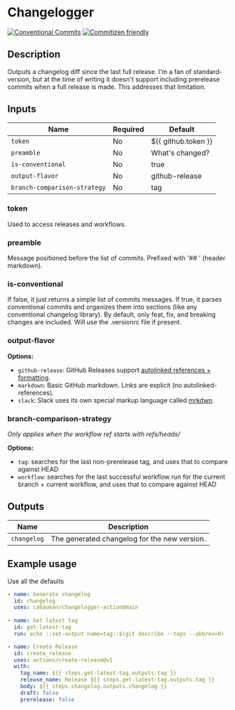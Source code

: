 # Changelogger

[![Conventional Commits](https://img.shields.io/badge/Conventional%20Commits-1.0.0-yellow.svg)](https://conventionalcommits.org)
[![Commitizen friendly](https://img.shields.io/badge/commitizen-friendly-brightgreen.svg)](http://commitizen.github.io/cz-cli/)

## Description

Outputs a changelog diff since the last full release. I'm a fan of standard-version, but at the time of writing it doesn't support including prerelease commits when a full release is made. This addresses that limitation.

## Inputs

| Name | Required | Default |
| ----- | --- | --- |
| `token` | No | ${{ github.token }} |
| `preamble` | No | What's changed? |
| `is-conventional` | No | true |
| `output-flavor` | No | github-release |
| `branch-comparison-strategy` | No | tag |

### token

Used to access releases and workflows.

### preamble

Message positioned before the list of commits. Prefixed with '## ' (header markdown).

### is-conventional

If false, it just returns a simple list of commits messages. If true, it parses conventional commits and organizes them into sections (like any conventional changelog library). By default, only feat, fix, and breaking changes are included. Will use the .versionrc file if present.

### output-flavor

**Options:**
* `github-release`: GitHub Releases support [autolinked references + formatting](https://docs.github.com/en/get-started/writing-on-github/working-with-advanced-formatting/autolinked-references-and-urls).
* `markdown`: Basic GitHub markdown. Links are explicit (no autolinked-references).
* `slack`: Slack uses its own special markup language called [mrkdwn](https://api.slack.com/reference/surfaces/formatting).

### branch-comparison-strategy

_Only applies when the workflow ref starts with refs/heads/_

**Options:**
* `tag`: searches for the last non-prerelease tag, and uses that to compare against HEAD
* `workflow`: searches for the last successful workflow run for the current branch + current workflow, and uses that to compare against HEAD

## Outputs

| Name | Description |
| ----- | --- |
| `changelog` | The generated changelog for the new version. |

## Example usage

Use all the defaults

```yaml
- name: Generate changelog
  id: changelog
  uses: cabauman/changelogger-action@main
  
- name: Get latest tag
  id: get-latest-tag
  run: echo ::set-output name=tag::$(git describe --tags --abbrev=0)

- name: Create Release
  id: create_release
  uses: actions/create-release@v1
  with:
    tag_name: ${{ steps.get-latest-tag.outputs.tag }}
    release_name: Release ${{ steps.get-latest-tag.outputs.tag }}
    body: ${{ steps.changelog.outputs.changelog }}
    draft: false
    prerelease: false
```

